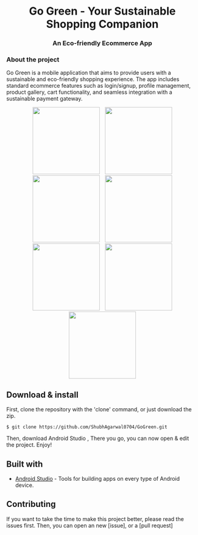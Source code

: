 <h1 align="center">Go Green - Your Sustainable Shopping Companion</h1>
<h3 align="center">An Eco-friendly Ecommerce App</h3>

### About the project
Go Green is a mobile application that aims to provide users with a sustainable and eco-friendly shopping experience. The app includes standard ecommerce features such as login/signup, profile management, product gallery, cart functionality, and seamless integration with a sustainable payment gateway.

<p align="center">
  <img src="https://omstar.co.in/public/uploads/all/Screenshot_g_0.png" width="176" hspace="5">
  <img src="https://omstar.co.in/public/uploads/all/Screenshot_g_1.png" width="176" hspace="5">
  <img src="https://omstar.co.in/public/uploads/all/Screenshot_g_2.png" width="176" hspace="5">
  <img src="https://omstar.co.in/public/uploads/all/Screenshot_gg_3.png" width="176" hspace="5">
  <img src="https://omstar.co.in/public/uploads/all/Screenshot_g_4.png" width="176" hspace="5">
  <img src="https://omstar.co.in/public/uploads/all/Screenshot_g_5.png" width="176" hspace="5">
  <img src="https://omstar.co.in/public/uploads/all/Screenshot_g_6.png" width="176" hspace="5">
</p>

## Download & install

First, clone the repository with the 'clone' command, or just download the zip.

```
$ git clone https://github.com/ShubhAgarwal0704/GoGreen.git
```

Then, download Android Studio , 
There you go, you can now open & edit the project. Enjoy!

## Built with
- [Android Studio](https://developer.android.com/studio/index.html/) - Tools for building apps on every type of Android device.


## Contributing

If you want to take the time to make this project better, please read the issues first. Then, you can open an new [issue], or a [pull request]

